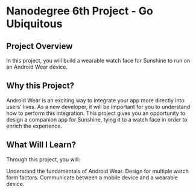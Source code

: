Nanodegree 6th Project - Go Ubiquitous
===================================

Project Overview
--------------
In this project, you will build a wearable watch face for Sunshine to run on an Android Wear device.

Why this Project?
--------------
Android Wear is an exciting way to integrate your app more directly into users’ lives. As a new developer, it will be important for you to understand how to perform this integration. This project gives you an opportunity to design a companion app for Sunshine, tying it to a watch face in order to enrich the experience.

What Will I Learn?
--------------
Through this project, you will:

Understand the fundamentals of Android Wear.
Design for multiple watch form factors.
Communicate between a mobile device and a wearable device.
